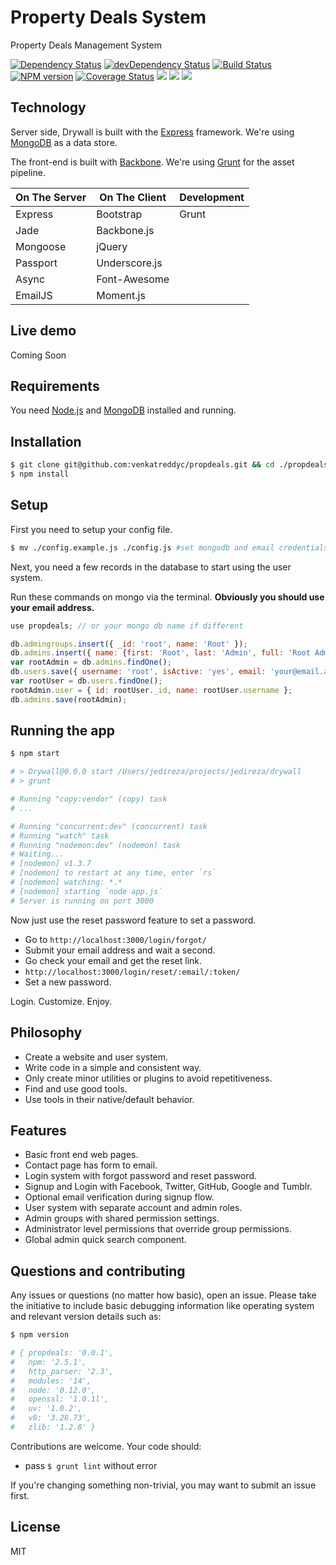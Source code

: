 # Property Deals System

Property Deals Management System

[![Dependency Status](https://david-dm.org/venkatreddyc/propdeals.svg?theme=shields.io)](https://david-dm.org/venkatreddyc/propdeals)
[![devDependency Status](https://david-dm.org/venkatreddyc/propdeals/dev-status.svg?theme=shields.io)](https://david-dm.org/venkatreddyc/propdeals#info=devDependencies)
[![Build Status](https://travis-ci.org/venkatreddyc/propdeals.svg?branch=master)](https://travis-ci.org/venkatreddyc/propdeals)
[![NPM version](https://img.shields.io/npm/v/jshint.svg?style=flat)](https://www.npmjs.com/package/jshint)
[![Coverage Status](https://img.shields.io/coveralls/venkatreddyc/propdeals.svg?style=flat)](https://coveralls.io/r/venkatreddyc/propdeals?branch=master)
<a href="https://codeclimate.com/github/venkatreddyc/propdeals/coverage"><img src="https://codeclimate.com/github/venkatreddyc/propdeals/badges/coverage.svg" /></a>
<a href="https://codeclimate.com/github/venkatreddyc/propdeals"><img src="https://codeclimate.com/github/venkatreddyc/propdeals/badges/gpa.svg" /></a>
<a href="https://codeclimate.com/github/venkatreddyc/propdeals"><img src="https://codeclimate.com/github/venkatreddyc/propdeals/badges/issue_count.svg" /></a>


## Technology

Server side, Drywall is built with the [Express](http://expressjs.com/)
framework. We're using [MongoDB](http://www.mongodb.org/) as a data store.

The front-end is built with [Backbone](http://backbonejs.org/).
We're using [Grunt](http://gruntjs.com/) for the asset pipeline.

| On The Server | On The Client  | Development |
| ------------- | -------------- | ----------- |
| Express       | Bootstrap      | Grunt       |
| Jade          | Backbone.js    |             |
| Mongoose      | jQuery         |             |
| Passport      | Underscore.js  |             |
| Async         | Font-Awesome   |             |
| EmailJS       | Moment.js      |             |


## Live demo

Coming Soon

## Requirements

You need [Node.js](http://nodejs.org/download/) and
[MongoDB](http://www.mongodb.org/downloads) installed and running.



## Installation

```bash
$ git clone git@github.com:venkatreddyc/propdeals.git && cd ./propdeals
$ npm install
```


## Setup

First you need to setup your config file.

```bash
$ mv ./config.example.js ./config.js #set mongodb and email credentials
```

Next, you need a few records in the database to start using the user system.

Run these commands on mongo via the terminal. __Obviously you should use your
email address.__

```js
use propdeals; // or your mongo db name if different
```

```js
db.admingroups.insert({ _id: 'root', name: 'Root' });
db.admins.insert({ name: {first: 'Root', last: 'Admin', full: 'Root Admin'}, groups: ['root'] });
var rootAdmin = db.admins.findOne();
db.users.save({ username: 'root', isActive: 'yes', email: 'your@email.addy', roles: {admin: rootAdmin._id} });
var rootUser = db.users.findOne();
rootAdmin.user = { id: rootUser._id, name: rootUser.username };
db.admins.save(rootAdmin);
```


## Running the app

```bash
$ npm start

# > Drywall@0.0.0 start /Users/jedireza/projects/jedireza/drywall
# > grunt

# Running "copy:vendor" (copy) task
# ...

# Running "concurrent:dev" (concurrent) task
# Running "watch" task
# Running "nodemon:dev" (nodemon) task
# Waiting...
# [nodemon] v1.3.7
# [nodemon] to restart at any time, enter `rs`
# [nodemon] watching: *.*
# [nodemon] starting `node app.js`
# Server is running on port 3000
```

Now just use the reset password feature to set a password.

 - Go to `http://localhost:3000/login/forgot/`
 - Submit your email address and wait a second.
 - Go check your email and get the reset link.
 - `http://localhost:3000/login/reset/:email/:token/`
 - Set a new password.

Login. Customize. Enjoy.


## Philosophy

 - Create a website and user system.
 - Write code in a simple and consistent way.
 - Only create minor utilities or plugins to avoid repetitiveness.
 - Find and use good tools.
 - Use tools in their native/default behavior.


## Features

 - Basic front end web pages.
 - Contact page has form to email.
 - Login system with forgot password and reset password.
 - Signup and Login with Facebook, Twitter, GitHub, Google and Tumblr.
 - Optional email verification during signup flow.
 - User system with separate account and admin roles.
 - Admin groups with shared permission settings.
 - Administrator level permissions that override group permissions.
 - Global admin quick search component.


## Questions and contributing

Any issues or questions (no matter how basic), open an issue. Please take the
initiative to include basic debugging information like operating system
and relevant version details such as:

```bash
$ npm version

# { propdeals: '0.0.1',
#   npm: '2.5.1',
#   http_parser: '2.3',
#   modules: '14',
#   node: '0.12.0',
#   openssl: '1.0.1l',
#   uv: '1.0.2',
#   v8: '3.28.73',
#   zlib: '1.2.8' }
```

Contributions are welcome. Your code should:

 - pass `$ grunt lint` without error

If you're changing something non-trivial, you may want to submit an issue
first.


## License

MIT
